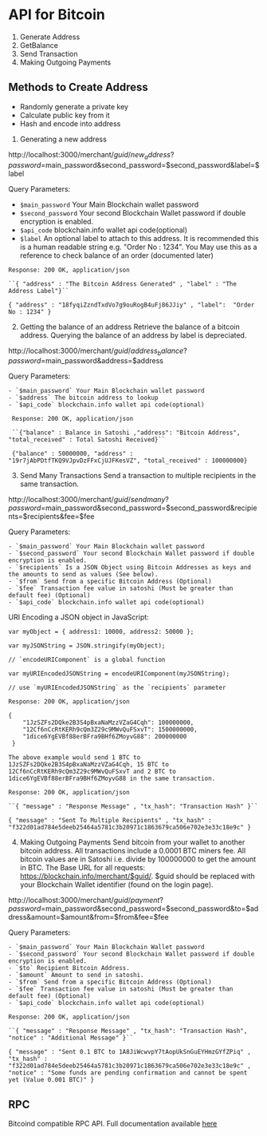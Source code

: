 # API for Bitcoin 

1. Generate Address
2. GetBalance
3. Send Transaction
4. Making Outgoing Payments

## Methods to Create Address

  - Randomly generate a private key
  - Calculate public key from it
  - Hash and encode into address

1. Generating a new address

  http://localhost:3000/merchant/$guid/new_address?password=$main_password&second_password=$second_password&label=$label

  Query Parameters:
  
  -  `$main_password` Your Main Blockchain wallet password
  -  `$second_password` Your second Blockchain Wallet password if double encryption is enabled.
  -  `$api_code` blockchain.info wallet api code(optional)
  -  `$label` An optional label to attach to this address. It is recommended this is a human readable string e.g. "Order No : 1234". You May use this as a reference to check balance of an order (documented later)

    Response: 200 OK, application/json

    ``{ "address" : "The Bitcoin Address Generated" , "label" : "The Address Label"}``

    { "address" : "18fyqiZzndTxdVo7g9ouRogB4uFj86JJiy" , "label":  "Order No : 1234" }
    
    
2. Getting the balance of an address
Retrieve the balance of a bitcoin address. Querying the balance of an address by label is depreciated.

  http://localhost:3000/merchant/$guid/address_balance?password=$main_password&address=$address
  
  Query Parameters:

    - `$main_password` Your Main Blockchain wallet password
    - `$address` The bitcoin address to lookup
    - `$api_code` blockchain.info wallet api code(optional)

     Response: 200 OK, application/json

     ``{"balance" : Balance in Satoshi ,"address": "Bitcoin Address", "total_received" : Total Satoshi Received}``

     {"balance" : 50000000, "address" : "19r7jAbPDtfTKQ9VJpvDzFFxCjUJFKesVZ", "total_received" : 100000000}


3. Send Many Transactions
Send a transaction to multiple recipients in the same transaction.

  http://localhost:3000/merchant/$guid/sendmany?password=$main_password&second_password=$second_password&recipients=$recipients&fee=$fee
  
  Query Parameters:
  
    - `$main_password` Your Main Blockchain wallet password
    - `$second_password` Your second Blockchain Wallet password if double encryption is enabled.
    - `$recipients` Is a JSON Object using Bitcoin Addresses as keys and the amounts to send as values (See below).
    - `$from` Send from a specific Bitcoin Address (Optional)
    - `$fee` Transaction fee value in satoshi (Must be greater than default fee) (Optional)
    - `$api_code` blockchain.info wallet api code(optional)
    
    
  URI Encoding a JSON object in JavaScript:

  ``var myObject = { address1: 10000, address2: 50000 };``
  
  ``var myJSONString = JSON.stringify(myObject);``
  
  ``// `encodeURIComponent` is a global function``
  
  ``var myURIEncodedJSONString = encodeURIComponent(myJSONString);``
  
  ``// use `myURIEncodedJSONString` as the `recipients` parameter``


    Response: 200 OK, application/json

    {
        "1JzSZFs2DQke2B3S4pBxaNaMzzVZaG4Cqh": 100000000,
        "12Cf6nCcRtKERh9cQm3Z29c9MWvQuFSxvT": 1500000000,
        "1dice6YgEVBf88erBFra9BHf6ZMoyvG88": 200000000
     }

    The above example would send 1 BTC to 1JzSZFs2DQke2B3S4pBxaNaMzzVZaG4Cqh, 15 BTC to 12Cf6nCcRtKERh9cQm3Z29c9MWvQuFSxvT and 2 BTC to 1dice6YgEVBf88erBFra9BHf6ZMoyvG88 in the same transaction.

    Response: 200 OK, application/json

    ``{ "message" : "Response Message" , "tx_hash": "Transaction Hash" }``

    { "message" : "Sent To Multiple Recipients" , "tx_hash" : "f322d01ad784e5deeb25464a5781c3b20971c1863679ca506e702e3e33c18e9c" }



4. Making Outgoing Payments
Send bitcoin from your wallet to another bitcoin address. All transactions include a 0.0001 BTC miners fee.
All bitcoin values are in Satoshi i.e. divide by 100000000 to get the amount in BTC. The Base URL for all requests: https://blockchain.info/merchant/$guid/. $guid should be replaced with your Blockchain Wallet identifier (found on the login page).

  http://localhost:3000/merchant/$guid/payment?password=$main_password&second_password=$second_password&to=$address&amount=$amount&from=$from&fee=$fee
  
  Query Parameters:
  
    - `$main_password` Your Main Blockchain Wallet password
    - `$second_password` Your second Blockchain Wallet password if double encryption is enabled.
    - `$to` Recipient Bitcoin Address.
    - `$amount` Amount to send in satoshi.
    - `$from` Send from a specific Bitcoin Address (Optional)
    - `$fee` Transaction fee value in satoshi (Must be greater than default fee) (Optional)
    - `$api_code` blockchain.info wallet api code(optional)

    Response: 200 OK, application/json

    ``{ "message" : "Response Message" , "tx_hash": "Transaction Hash", "notice" : "Additional Message" }``

    { "message" : "Sent 0.1 BTC to 1A8JiWcwvpY7tAopUkSnGuEYHmzGYfZPiq" , "tx_hash" : "f322d01ad784e5deeb25464a5781c3b20971c1863679ca506e702e3e33c18e9c" , "notice" : "Some funds are pending confirmation and cannot be spent yet (Value 0.001 BTC)" }


## RPC
Bitcoind compatible RPC API. Full documentation available [here](https://blockchain.info/api/json_rpc_api)

